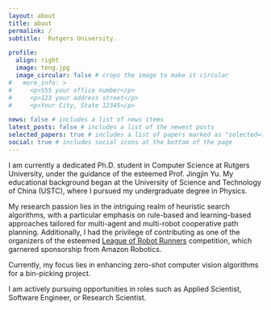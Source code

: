 ```yaml
---
layout: about
title: about
permalink: /
subtitle:  Rutgers University.

profile:
  align: right
  image: teng.jpg
  image_circular: false # crops the image to make it circular
#   more_info: >
#     <p>555 your office number</p>
#     <p>123 your address street</p>
#     <p>Your City, State 12345</p>

news: false # includes a list of news items
latest_posts: false # includes a list of the newest posts
selected_papers: true # includes a list of papers marked as "selected={true}"
social: true # includes social icons at the bottom of the page
---
```


I am currently a dedicated Ph.D. student in Computer Science at Rutgers University, under the guidance of the esteemed Prof. Jingjin Yu. My educational background began at the University of Science and Technology of China (USTC), where I pursued my undergraduate degree in Physics.

My research passion lies in the intriguing realm of heuristic search algorithms, with a particular emphasis on rule-based and learning-based approaches tailored for multi-agent and multi-robot cooperative path planning. Additionally, I had the privilege of contributing as one of the organizers of the esteemed [League of Robot Runners](leaguerobotrunners.org) competition, which garnered sponsorship from Amazon Robotics.

Currently, my focus lies in enhancing zero-shot computer vision algorithms for a bin-picking project.

I am actively pursuing opportunities in roles such as Applied Scientist, Software Engineer, or Research Scientist.
